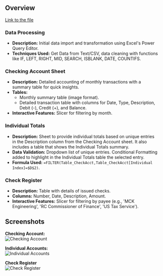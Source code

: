 ## Overview 
[Link to the file](https://github.com/ashergeo/My-Portfolio/raw/main/assets/Microsoft%20Excel/Abraham%20Properties%202023.xlsx)

### Data Processing

- **Description:** Initial data import and transformation using Excel's Power Query Editor.
- **Techniques Used:** Get Data from Text/CSV, data cleaning with functions like IF, LEFT, RIGHT, MID, SEARCH, ISBLANK, DATE, COUNTIFS.

### Checking Account Sheet

- **Description:** Detailed accounting of monthly transactions with a summary table for quick insights.
- **Tables:** 
  - Monthly summary table (image format).
  - Detailed transaction table with columns for Date, Type, Description, Debit (-), Credit (+), and Balance.
- **Interactive Features:** Slicer for filtering by month.

### Individual Totals

- **Description:** Sheet to provide individual totals based on unique entries in the Description column from the Checking Account sheet. It also includes a table that shows the Individual Totals summary. 
- **Data Validation:** Dropdown list of unique entries. Conditional Formatting added to highlight in the Individual Totals table the selected entry. 
- **Formula Used:** `=FILTER(Table_CheckAcct,Table_CheckAcct[Individual Index]=$D$2)`.

### Check Register

- **Description:** Table with details of issued checks.
- **Columns:** Number, Date, Description, Amount.
- **Interactive Features:** Slicer for filtering by payee (e.g., 'MCK Engineering', 'RC Commissioner of Finance', 'US Tax Service').

## Screenshots
**Checking Account:**  
    ![Checking Account](https://github.com/ashergeo/My-Portfolio/blob/main/assets/Microsoft%20Excel/Checking%20Account.png)   
    

**Individual Accounts:**  
    ![Individual Accounts](https://github.com/ashergeo/My-Portfolio/blob/main/assets/Microsoft%20Excel/Individual%20Accounts.png)   
    

**Check Register**   
    ![Check Register](https://github.com/ashergeo/My-Portfolio/blob/main/assets/Microsoft%20Excel/Check%20Register.png)

